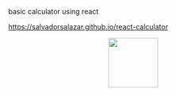 basic calculator using react

https://salvadorsalazar.github.io/react-calculator


<div id="header" align="center">
  <img src="https://salvadorsalazar.github.io/react-calculator/" width="100"/>
</div>
